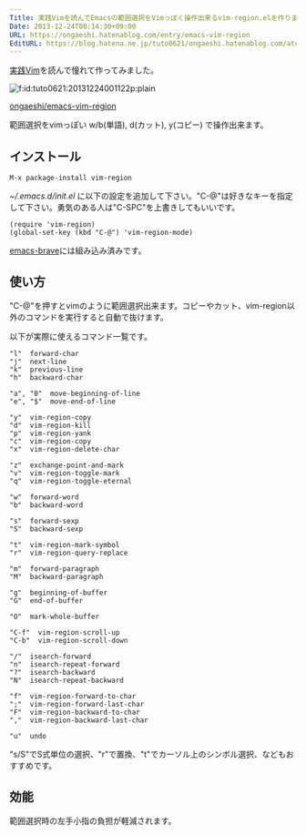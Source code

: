 ```yaml
---
Title: 実践Vimを読んでEmacsの範囲選択をVimっぽく操作出来るvim-region.elを作りました
Date: 2013-12-24T00:14:30+09:00
URL: https://ongaeshi.hatenablog.com/entry/emacs-vim-region
EditURL: https://blog.hatena.ne.jp/tuto0621/ongaeshi.hatenablog.com/atom/entry/12921228815715011264
---
```


[実践Vim](http://ascii.asciimw.jp/books/books/detail/978-4-04-891659-2.shtml)を読んで憧れて作ってみました。

<p><span itemscope itemtype="http://schema.org/Photograph"><img src="http://cdn-ak.f.st-hatena.com/images/fotolife/t/tuto0621/20131224/20131224001122.png" alt="f:id:tuto0621:20131224001122p:plain" title="f:id:tuto0621:20131224001122p:plain" class="hatena-fotolife" itemprop="image"></span></p>

[ongaeshi/emacs-vim-region](https://github.com/ongaeshi/emacs-vim-region/)

範囲選択をvimっぽい w/b(単語), d(カット), y(コピー) で操作出来ます。

## インストール
```
M-x package-install vim-region
```

*~/.emacs.d/init.el* に以下の設定を追加して下さい。"C-@"は好きなキーを指定して下さい。勇気のある人は"C-SPC"を上書きしてもいいです。

```
(require 'vim-region)
(global-set-key (kbd "C-@") 'vim-region-mode)
```

[emacs-brave](https://github.com/ongaeshi/emacs-brave)には組み込み済みです。

## 使い方
"C-@"を押すとvimのように範囲選択出来ます。コピーやカット、vim-region以外のコマンドを実行すると自動で抜けます。

以下が実際に使えるコマンド一覧です。

```
"l"  forward-char
"j"  next-line
"k"  previous-line
"h"  backward-char

"a", "0"  move-beginning-of-line
"e", "$"  move-end-of-line

"y"  vim-region-copy
"d"  vim-region-kill
"p"  vim-region-yank
"c"  vim-region-copy
"x"  vim-region-delete-char

"z"  exchange-point-and-mark
"v"  vim-region-toggle-mark
"q"  vim-region-toggle-eternal

"w"  forward-word
"b"  backward-word

"s"  forward-sexp
"S"  backward-sexp

"t"  vim-region-mark-symbol
"r"  vim-region-query-replace

"m"  forward-paragraph
"M"  backward-paragraph

"g"  beginning-of-buffer
"G"  end-of-buffer

"O"  mark-whole-buffer

"C-f"  vim-region-scroll-up
"C-b"  vim-region-scroll-down

"/"  isearch-forward
"n"  isearch-repeat-forward
"?"  isearch-backward
"N"  isearch-repeat-backward

"f"  vim-region-forward-to-char
";"  vim-region-forward-last-char
"F"  vim-region-backward-to-char
","  vim-region-backward-last-char

"u"  undo
```

"s/S"でS式単位の選択、"r"で置換、"t"でカーソル上のシンボル選択、などもおすすめです。

## 効能
範囲選択時の左手小指の負担が軽減されます。
